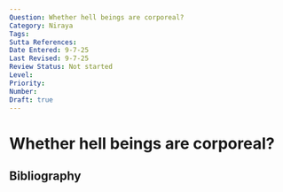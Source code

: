 ```yaml
---
Question: Whether hell beings are corporeal?
Category: Niraya
Tags: 
Sutta References: 
Date Entered: 9-7-25
Last Revised: 9-7-25
Review Status: Not started
Level: 
Priority: 
Number: 
Draft: true
---
```


# Whether hell beings are corporeal?

## Bibliography

<!-- 

Notes:



-->